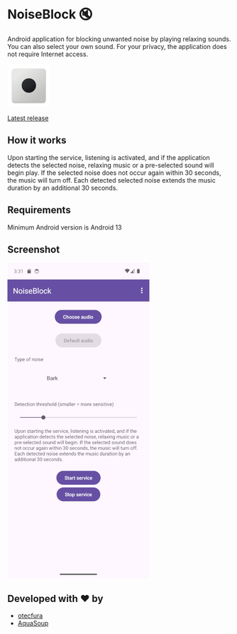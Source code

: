 # NoiseBlock 🔇

Android application for blocking unwanted noise by playing relaxing sounds. You can also select your own sound. For your privacy, the application does not require Internet access.

![Icon](/app/src/main/res/mipmap-xhdpi/ic_launcher.webp)

[Latest release](https://github.com/otecfura/NoiseBlock/releases/latest/download/app-release.apk)


## How it works
Upon starting the service, listening is activated, and if the application detects the selected noise, relaxing music or a pre-selected sound will begin play. If the selected noise does not occur again within 30 seconds, the music will turn off. Each detected selected noise extends the music duration by an additional 30 seconds.


## Requirements
Minimum Android version is Android 13

## Screenshot
![Icon](/screenshots/main-activity.png)

## Developed with ❤️ by
- [otecfura](https://otecfura.cz)
- [AquaSoup](https://www.aquasoup.com)

